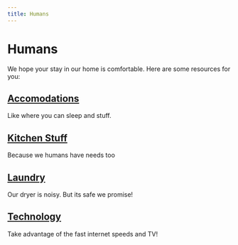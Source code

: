 ```yaml
---
title: Humans
---
```

# Humans <i class="fa-solid fa-person-half-dress"></i>
We hope your stay in our home is comfortable. Here are some resources for you:

## [<i class="fa-solid fa-bed"></i> Accomodations ](accomodations) 

Like where you can sleep and stuff. 

## [<i class="fa-solid fa-kitchen-set"></i> Kitchen Stuff](kitchen)

Because we humans have needs too

## [<i class="fa-solid fa-jug-detergent"></i> Laundry](laundry)

Our dryer is noisy. But its safe we promise!

## [<i class="fa-solid fa-microchip"></i> Technology](technology)

Take advantage of the fast internet speeds and TV!